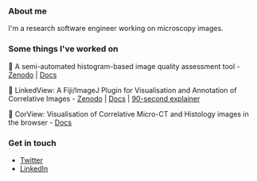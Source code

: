 ### About me

I'm a research software engineer working on microscopy images.

### Some things I've worked on

🔬 A semi-automated histogram-based image quality assessment tool - [Zenodo](https://doi.org/10.5281/zenodo.3688733) | [Docs](https://gmm-image-quality.readthedocs.io/en/latest/?badge=latest)

🔬 LinkedView: A Fiji/ImageJ Plugin for Visualisation and Annotation of Correlative Images - [Zenodo](https://doi.org/10.5281/zenodo.3996281) | [Docs](https://elainehoml.github.io/LinkedView/) | [90-second explainer](https://www.youtube.com/watch?v=gda6b5SrOvg&feature=youtu.be&t=1144&ab_channel=ToScAInternational)

🔬 CorView: Visualisation of Correlative Micro-CT and Histology images in the browser - [Docs](https://github.com/elainehoml/CorView)

### Get in touch

- [Twitter](https://twitter.com/elainehoml)
- [LinkedIn](https://www.linkedin.com/in/elainehoml/)
